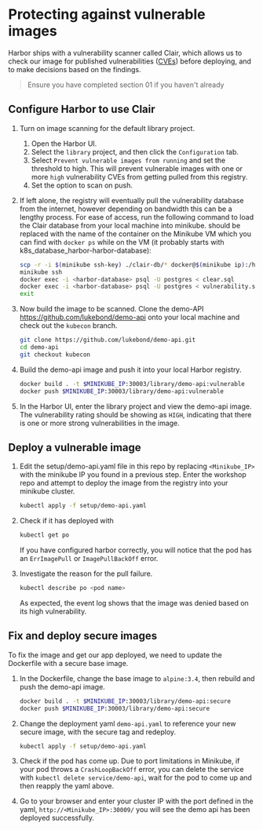 # Protecting against vulnerable images

Harbor ships with a vulnerability scanner called Clair, which allows us to check our image for published vulnerabilities ([CVEs](https://cve.mitre.org/about/faqs.html)) before deploying, and to make decisions based on the findings. 

> Ensure you have completed section 01 if you haven't already

## Configure Harbor to use Clair

1. Turn on image scanning for the default library project.
    1. Open the Harbor UI.
    2. Select the `library` project, and then click the `Configuration` tab.
    3. Select `Prevent vulnerable images from running` and set the threshold to high. This will prevent vulnerable images with one or more `high` vulnerability CVEs from getting pulled from this registry.
    4. Set the option to scan on push.

2. If left alone, the registry will eventually pull the vulnerability database from the internet, however depending on bandwidth this can be a lengthy process. For ease of access, run the following command to load the Clair database from your local machine into minikube. <harbor-database> should be replaced with the name of the container on the Minikube VM which you can find with `docker ps` while on the VM (it probably starts with k8s_database_harbor-harbor-database):

    ```bash
    scp -r -i $(minikube ssh-key) ./clair-db/* docker@$(minikube ip):/home/docker/
    minikube ssh
    docker exec -i <harbor-database> psql -U postgres < clear.sql
    docker exec -i <harbor-database> psql -U postgres < vulnerability.sql
    exit
    ```

3. Now build the image to be scanned. Clone the demo-API https://github.com/lukebond/demo-api onto your local machine and check out the `kubecon` branch.


    ```bash
    git clone https://github.com/lukebond/demo-api.git
    cd demo-api
    git checkout kubecon
    ```

4. Build the demo-api image and push it into your local Harbor registry.

    ```bash
    docker build . -t $MINIKUBE_IP:30003/library/demo-api:vulnerable
    docker push $MINIKUBE_IP:30003/library/demo-api:vulnerable
    ```

5. In the Harbor UI, enter the library project and view the demo-api image. The vulnerability rating should be showing as `HIGH`, indicating that there is one or more strong vulnerabilities in the image.

## Deploy a vulnerable image

1. Edit the setup/demo-api.yaml file in this repo by replacing `<Minikube_IP>` with the minikube IP you found in a previous step. Enter the workshop repo and attempt to deploy the image from the registry into your minikube cluster.

    ```bash
    kubectl apply -f setup/demo-api.yaml
    ```

2. Check if it has deployed with

    ```bash
    kubectl get po
    ```

    If you have configured harbor correctly, you will notice that the pod has an `ErrImagePull` or `ImagePullBackOff` error.

3. Investigate the reason for the pull failure.

    ```bash
    kubectl describe po <pod name>
    ```

    As expected, the event log shows that the image was denied based on its high vulnerability.

## Fix and deploy secure images

To fix the image and get our app deployed, we need to update the Dockerfile with a secure base image.

1. In the Dockerfile, change the base image to `alpine:3.4`, then rebuild and push the demo-api image.

    ```bash
    docker build . -t $MINIKUBE_IP:30003/library/demo-api:secure
    docker push $MINIKUBE_IP:30003/library/demo-api:secure
    ```

2. Change the deployment yaml `demo-api.yaml` to reference your new secure image, with the secure tag and redeploy.

    ```bash
    kubectl apply -f setup/demo-api.yaml
    ```

3. Check if the pod has come up. Due to port limitations in Minikube, if your pod throws a `CrashLoopBackOff` error, you can delete the service with `kubectl delete service/demo-api`, wait for the pod to come up and then reapply the yaml above.

4. Go to your browser and enter your cluster IP with the port defined in the yaml, `http://<Minikube_IP>:30009/` you will see the demo api has been deployed successfully.
